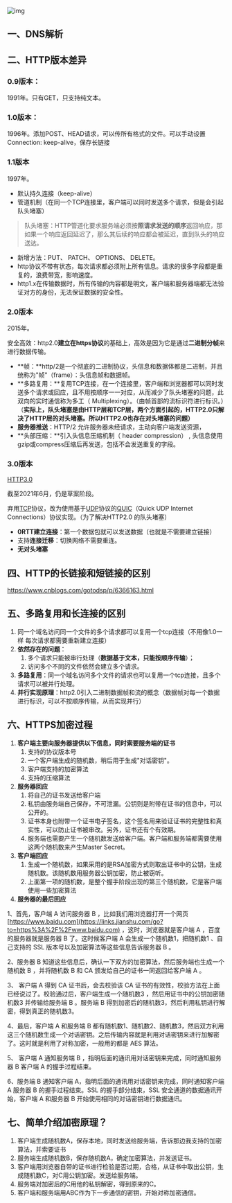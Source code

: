![img](https://imgconvert.csdnimg.cn/aHR0cHM6Ly91c2VyLWdvbGQtY2RuLnhpdHUuaW8vMjAxOC81LzgvMTYzM2VhZDMxNmQwNzcxMw?x-oss-process=image/format,png)

## 一、DNS解析

## 二、HTTP版本差异

### 0.9版本：

1991年。只有GET，只支持纯文本。

### 1.0版本：

1996年。添加POST、HEAD请求，可以传所有格式的文件。可以手动设置Connection: keep-alive，保存长链接

### 1.1版本

1997年。

* 默认持久连接（keep-alive）
* 管道机制（在同一个TCP连接里，客户端可以同时发送多个请求，但是会引起队头堵塞）

> 队头堵塞：HTTP管道化要求服务端必须按**照请求发送的顺序**返回响应，那如果一个响应返回延迟了，那么其后续的响应都会被延迟，直到队头的响应送达。

* 新增方法：PUT、 PATCH、 OPTIONS、 DELETE。
* http协议不带有状态，每次请求都必须附上所有信息。请求的很多字段都是重复的，浪费带宽，影响速度。
* http1.x在传输数据时，所有传输的内容都是明文，客户端和服务器端都无法验证对方的身份，无法保证数据的安全性。

### 2.0版本

2015年。

安全高效：http2.0**建立在https协议**的基础上，高效是因为它是通过**二进制分帧**来进行数据传输。

* **帧：**http/2是一个彻底的二进制协议，头信息和数据体都是二进制，并且统称为"帧"（frame）：头信息帧和数据帧。
* **多路复用：**复用TCP连接，在一个连接里，客户端和浏览器都可以同时发送多个请求或回应，且不用按顺序一一对应，从而减少了队头堵塞的问题，此双向的实时通信称为多工（ Multiplexing）。（由帧首部的流标识符进行标识。）（**实际上，队头堵塞是由HTTP层和TCP层，两个方面引起的，HTTP2.0只解决了HTTP层的对头堵塞。所以HTTP2.0也存在对头堵塞的问题）**
* **服务器推送**：HTTP/2 允许服务器未经请求，主动向客户端发送资源，
* **头部压缩：**引入头信息压缩机制（ header compression） , 头信息使用gzip或compress压缩后再发送，包括不会发送重复的字段。

### 3.0版本

[HTTP3.0](https://network.51cto.com/art/202009/625999.htm)

截至2021年6月，仍是草案阶段。

弃用[TCP](https://zh.wikipedia.org/wiki/传输控制协议)协议，改为使用基于[UDP](https://zh.wikipedia.org/wiki/用户数据报协议)协议的[QUIC](https://zh.wikipedia.org/wiki/快速UDP网络连接)（Quick UDP Internet Connections）协议实现。（为了解决HTTP2.0 的队头堵塞）

* **0RTT建立连接**：第一个数据包就可以发送数据（也就是不需要建立链接）
* 支持**连接迁移**：切换网络不需要重连。
* **无对头堵塞**

## 四、HTTP的长链接和短链接的区别

https://www.cnblogs.com/gotodsp/p/6366163.html

## 五、多路复用和长连接的区别

1. 同一个域名访问同一个文件的多个请求都可以复用一个tcp连接（不用像1.0一样 每次请求都需要重新建立连接）
2. **依然存在的问题**：
   1. 多个请求只能被串行处理（**数据基于文本，只能按顺序传输**）；
   2. 访问多个不同的文件依然会建立多个请求。
3. **多路复用**：同一个域名访问多个文件的请求也可以复用一个tcp连接，且多个请求可以被并行处理。
4. **并行实现原理**：http2.0引入二进制数据帧和流的概念（数据帧对每一个数据进行标识，可以不按顺序传输，从而实现并行）

## 六、HTTPS加密过程

1. **客户端主要向服务器提供以下信息，同时索要服务端的证书**
   1. 支持的协议版本号
   2. 一个客户端生成的随机数，稍后用于生成"对话密钥"。
   3. 客户端支持的加密算法
   4. 支持的压缩算法
2. **服务器回应**
   1. 将自己的证书发送给客户端
   2. 私钥由服务端自己保存，不可泄漏。公钥则是附带在证书的信息中，可以公开的。
   3. 证书本身也附带一个证书电子签名，这个签名用来验证证书的完整性和真实性，可以防止证书被串改。另外，证书还有个有效期。
   4. 服务端也需要产生一个随机数发送给客户端。客户端和服务端都需要使用这两个随机数来产生Master Secret。
3. **客户端回应** 
   1. 生成一个随机数，如果采用的是RSA加密方式则取出证书中的公钥，生成随机数。该随机数用服务器公钥加密，防止被窃听。
   2. 上面第一项的随机数，是整个握手阶段出现的第三个随机数，它是客户端使用一些加密算法
4. **服务器的最后回应**

1、首先，客户端 A 访问服务器 B ，比如我们用浏览器打开一个网页 [https://www.baidu.com](https://links.jianshu.com/go?to=https%3A%2F%2Fwww.baidu.com) ，这时，浏览器就是客户端 A ，百度的服务器就是服务器 B 了。这时候客户端 A 会生成一个随机数1，把随机数1 、自己支持的 SSL 版本号以及加密算法等这些信息告诉服务器 B 。

2、服务器 B 知道这些信息后，确认一下双方的加密算法，然后服务端也生成一个随机数 B ，并将随机数 B 和 CA 颁发给自己的证书一同返回给客户端 A 。

3、 客户端 A 得到 CA 证书后，会去校验该 CA 证书的有效性，校验方法在上面已经说过了。校验通过后，客户端生成一个随机数3 ，然后用证书中的公钥加密随机数3 并传输给服务端 B 。服务端 B 得到加密后的随机数3，然后利用私钥进行解密，得到真正的随机数3。

4、最后，客户端 A 和服务端 B 都有随机数1、随机数2、随机数3，然后双方利用这三个随机数生成一个对话密钥。之后传输内容就是利用对话密钥来进行加解密了。这时就是利用了对称加密，一般用的都是 AES 算法。

5、 客户端 A 通知服务端 B ，指明后面的通讯用对话密钥来完成，同时通知服务器 B 客户端 A 的握手过程结束。

6、服务端 B 通知客户端 A，指明后面的通讯用对话密钥来完成，同时通知客户端 A 服务器 B 的握手过程结束。SSL 的握手部分结束，SSL 安全通道的数据通讯开始，客户端 A 和服务器 B 开始使用相同的对话密钥进行数据通讯。

## 七、简单介绍加密原理？

1. 客户端生成随机数A，保存本地，同时发送给服务端，告诉那边我支持的加密算法，并索要证书
2. 服务端生成随机数B，保存随机数A，确定加密算法，并发送证书。
3. 客户端用浏览器自带的证书进行检验是否过期，合格，从证书中取出公钥，生成随机数C，对C用公钥加密。发送给服务端。
4. 服务端对加密后的C用他的私钥解密，得到原来的C。
5. 客户端和服务端用ABC作为下一步通信的密钥，开始对称加密通信。
